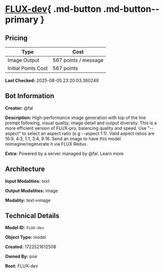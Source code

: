 # [FLUX-dev](https://poe.com/FLUX-dev){ .md-button .md-button--primary }

## Pricing

| Type | Cost |
|------|------|
| Image Output | 567 points / message |
| Initial Points Cost | 567 points |

**Last Checked:** 2025-08-05 23:20:03.360248


## Bot Information

**Creator:** @fal

**Description:** High-performance image generation with top of the line prompt following, visual quality, image detail and output diversity. This is a more efficient version of FLUX-pro, balancing quality and speed. Use "--aspect" to select an aspect ratio (e.g --aspect 1:1). Valid aspect ratios are 16:9, 4:3, 1:1, 3:4, 9:16.  Send an image to have this model reimagine/regenerate it via FLUX Redux.

**Extra:** Powered by a server managed by @fal. Learn more


## Architecture

**Input Modalities:** text

**Output Modalities:** image

**Modality:** text->image


## Technical Details

**Model ID:** `FLUX-dev`

**Object Type:** model

**Created:** 1722521612508

**Owned By:** poe

**Root:** FLUX-dev

